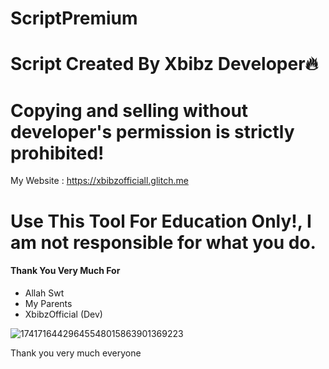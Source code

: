 # ScriptPremium  
# Script Created By Xbibz Developer🔥
# Copying and selling without developer's permission is strictly prohibited!

My Website : https://xbibzofficiall.glitch.me


# Use This Tool For Education Only!, I am not responsible for what you do.


#### Thank You Very Much For ###

- Allah Swt
- My Parents
- XbibzOfficial (Dev)

![17417164429645548015863901369223](https://github.com/user-attachments/assets/51d4d719-33d8-4811-a8b3-cef4efd12286)

Thank you very much everyone 
